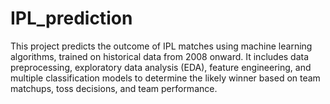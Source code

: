 # IPL_prediction
This project predicts the outcome of IPL matches using machine learning algorithms, trained on historical data from 2008 onward. It includes data preprocessing, exploratory data analysis (EDA), feature engineering, and multiple classification models to determine the likely winner based on team matchups, toss decisions, and team performance.
